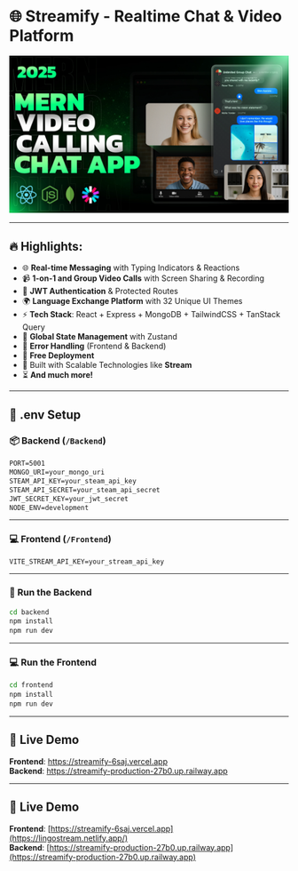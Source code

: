 # 🌐 Streamify - Realtime Chat & Video Platform

![App Screenshot](./Frontend/public/screenshot-for-readme.png)

---

## 🔥 Highlights:

- 🌐 **Real-time Messaging** with Typing Indicators & Reactions  
- 📹 **1-on-1 and Group Video Calls** with Screen Sharing & Recording  
- 🔐 **JWT Authentication** & Protected Routes  
- 🌍 **Language Exchange Platform** with 32 Unique UI Themes  
- ⚡ **Tech Stack**: React + Express + MongoDB + TailwindCSS + TanStack Query  
- 🧠 **Global State Management** with Zustand  
- 🚨 **Error Handling** (Frontend & Backend)  
- 🚀 **Free Deployment**  
- 🎯 Built with Scalable Technologies like **Stream**  
- ⏳ **And much more!**

---

## 🧪 .env Setup

### 📦 Backend (`/Backend`)

```env
PORT=5001  
MONGO_URI=your_mongo_uri  
STEAM_API_KEY=your_steam_api_key  
STEAM_API_SECRET=your_steam_api_secret  
JWT_SECRET_KEY=your_jwt_secret  
NODE_ENV=development
```

---

### 💻 Frontend (`/Frontend`)

```env
VITE_STREAM_API_KEY=your_stream_api_key
```

---

### 🔧 Run the Backend

```bash
cd backend
npm install
npm run dev
```

---

### 💻 Run the Frontend

```bash
cd frontend
npm install
npm run dev
```

---

## 🚀 Live Demo

**Frontend**: https://streamify-6saj.vercel.app  
**Backend**: https://streamify-production-27b0.up.railway.app


---

## 🚀 Live Demo

 **Frontend**: [https://streamify-6saj.vercel.app](https://lingostream.netlify.app/)  
 **Backend**: [https://streamify-production-27b0.up.railway.app](https://streamify-production-27b0.up.railway.app)
